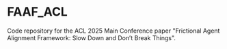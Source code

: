# FAAF_ACL
Code repository for the ACL 2025 Main Conference paper "Frictional Agent Alignment Framework: Slow Down and Don’t Break Things". 

